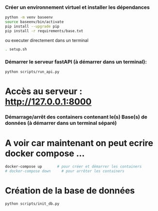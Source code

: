 ### Créer un environnement virtuel et installer les dépendances

```bash
python -m venv baseenv
source baseenv/bin/activate
pip install --upgrade pip
pip install -r requirements/base.txt
```

ou executer directement dans un terminal
```bash
. setup.sh
```

### Démarrer le serveur fastAPI (à démarrer dans un terminal):
```bash
python scripts/run_api.py 
```
# Accès au serveur : http://127.0.0.1:8000

### Démarrage/arrêt des containers contenant le(s) Base(s) de données (à démarrer dans un terminal séparé)

# A voir car maintenant on peut ecrire docker compose ...
``` bash
docker-compose up       # pour créer et démarrer les containers
# docker-compose down     # pour arrêter les containers
```

# Création de la base de données
```bash
python scripts/init_db.py
```

